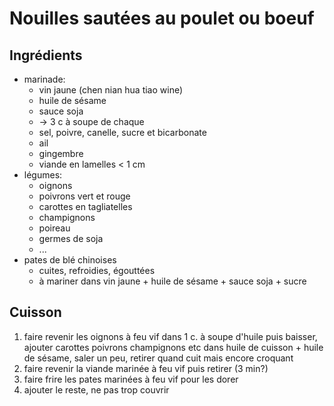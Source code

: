 
# Nouilles sautées au poulet ou boeuf
## Ingrédients
- marinade:
  - vin jaune (chen nian hua tiao wine) 
  - huile de sésame 
  - sauce soja 
  - -> 3 c à soupe de chaque
  - sel, poivre, canelle, sucre et bicarbonate
  - ail 
  - gingembre
  - viande en lamelles < 1 cm
- légumes: 
  - oignons
  - poivrons vert et rouge 
  - carottes en tagliatelles 
  - champignons 
  - poireau 
  - germes de soja
  - ...
- pates de blé chinoises 
  - cuites, refroidies, égouttées
  - à mariner dans vin jaune + huile de sésame + sauce soja + sucre

## Cuisson
1. faire revenir les oignons à feu vif dans 1 c. à soupe d'huile puis baisser, ajouter carottes poivrons champignons etc dans huile de cuisson + huile de sésame, saler un peu, retirer quand cuit mais encore croquant
2. faire revenir la viande marinée à feu vif puis retirer (3 min?)
3. faire frire les pates marinées à feu vif pour les dorer
4. ajouter le reste, ne pas trop couvrir
